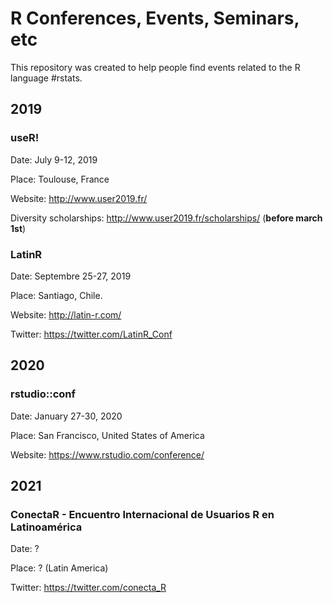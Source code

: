 # R Conferences, Events, Seminars, etc
This repository was created to help people find events related to the R language #rstats. 

## 2019

### useR!
Date: July 9-12, 2019

Place: Toulouse, France

Website: http://www.user2019.fr/

Diversity scholarships: http://www.user2019.fr/scholarships/  (**before march 1st**)

### LatinR
Date: Septembre 25-27, 2019

Place: Santiago,  Chile.

Website: http://latin-r.com/

Twitter: https://twitter.com/LatinR_Conf

## 2020

### rstudio::conf
Date: January 27-30, 2020

Place: San Francisco, United States of America

Website: https://www.rstudio.com/conference/

## 2021 

### ConectaR - Encuentro Internacional de Usuarios R en Latinoamérica
Date: ?

Place: ? (Latin America)

Twitter: https://twitter.com/conecta_R
